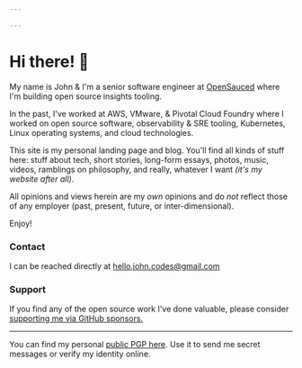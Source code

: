```yaml
---

---
```


# Hi there! 🌊

My name is John & I'm a senior software engineer at [OpenSauced](https://opensauced.pizza)
where I'm building open source insights tooling.

In the past, I've worked at AWS, VMware, & Pivotal Cloud Foundry
where I worked on open source software, observability & SRE tooling, Kubernetes, Linux operating systems, and cloud technologies.

This site is my personal landing page and blog.
You'll find all kinds of stuff here: stuff about tech, short stories, long-form essays,
photos, music, videos, ramblings on philosophy, and really, whatever I want _(it's my website after all)_.

All opinions and views herein are my _own_ opinions and do _not_ reflect
those of any employer (past, present, future, or inter-dimensional).

Enjoy!

### Contact

I can be reached directly at hello.john.codes@gmail.com

### Support

If you find any of the open source work I've done valuable,
please consider [supporting me via GitHub sponsors.](https://github.com/sponsors/jpmcb)

---

You can find my personal [public PGP here](/pgp-key.txt).
Use it to send me secret messages or verify my identity online.
